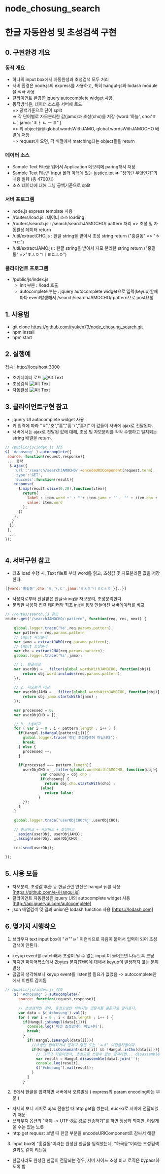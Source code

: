 # node_chosung_search
# 한글 자동완성 및 초성검색 구현

## 0. 구현환경 개요
### 동작 개요
- 하나의 input box에서 자동완성과 초성검색 모두 처리
- 서버 환경은 node.js의 express를 사용하고, 특히 hangul-js와 lodash module을 적극 사용
- 클라이언트 환경은 jquery autocomplete widget 사용
- 동작방식은, 데이터 소스를 서버에 로드  
=> 공백기준으로 단어 split  
=> 각 단어별로 자모분리한 값(jamo)과 초성(cho)을 저장 {word:'하늘', cho:'ㅎㄴ', jamo: 'ㅎㅏ ㄴ ㅡ ㄹ''}  
=> 위 object들을 global.wordsWithJAMO, global.wordsWithJAMOCHO 배열에 저장  
=> request가 오면, 각 배열에서 matching되는 object들을 return

### 데이터 소스
- Sample Text File을 읽어서 Application 메모리에 paring해서 저장 
- Sample Text File은 input 폴더 아래에 있는 justice.txt => "정의란 무엇인가"의 내용 발췌 (총 4700자)
- 소스 데이터에 대해 그냥 공백기준으로 split 

### 서버 프로그램
- node.js express template 사용
- /routers/load.js : 데이터 소스 loading
- /routers/search.js : /search/searchJAMOCHO/:pattern 처리 => 초성 및 자동완성 데이터 return
- /util/extractCHO.js : 한글 string을 받아서 초성 string return ("홍길동" => "ㅎㄱㄷ")
- /util/extractJAMO.js : 한글 string을 받아서 자모 분리한 string return ("홍길동" =>"ㅎㅗㅇㄱㅣㄹㄷㅗㅇ")

### 클라이언트 프로그램
- /public/js/index.js
  * init 부분 : /load 호출
  * autocomplete 부분 : jquery autocomplete widget으로 입력(keyup)할때 마다 event발생해서 /search/searchJAMOCHO/:pattern으로 post요청

## 1. 사용법
- git clone https://github.com/ryuken73/node_chosung_search.git
- npm install
- npm start 


## 2. 실행예
 접속 : http://localhost:3000
- 초기데이터 로드
![Alt Text](https://github.com/ryuken73/node_chosung_search/raw/master/node_hangul/image/init.jpg)
- 초성검색
![Alt Text](https://github.com/ryuken73/node_chosung_search/raw/master/node_hangul/image/chosung_search.jpg)
- 자동완성
![Alt Text](https://github.com/ryuken73/node_chosung_search/raw/master/node_hangul/image/autocomplete.jpg)

## 3. 클라이언트구현 참고
- jquery UI autocomplete widget 사용
- 키 입력에 따라 "ㅎ","호","홍","홍ㄱ","홍기" 이 값들이 서버에 ajax로 전달된다.
- 서버에서는 ajax로 전달된 값에 대해, 초성 및 자모분리를 각각 수행하고 일치되는 string 배열을 return.

```js
// /public/js/index.js 참조
$( '#chosung' ).autocomplete({
 source: function(request,response){
 ... 중략		
  $.ajax({
	'url':'/search/searchJAMOCHO/'+encodeURIComponent(request.term),
	'type':'GET',
	'success':function(result){
	response(
	  $.map(result.slice(0,20),function(item){
	    return{
		  label : item.word +' : "'+ item.jamo + '" : "' + item.cho + '"',
		  value: item.word
		};							
	  })
	);				
   }
  });
 },
  ...
});	
	
```

## 4. 서버구현 참고
- 최초 load 수행 시, Text file로 부터 word를 읽고, 초성값 및 자모분리된 값을 저장한다.
```js
[{word:'홍길동',cho:'ㅎ,ㄱ,ㄷ',jamo:'ㅎㅗㅇㄱㅣㄹㄷㅗㅇ'}{..}]
```
- 사용자로부터 전달받은 한글string을 자모분리, 초성분리한다.
- 분리한 사용자 입력 데이터와 최초 init을 통해 만들어진 서버데이터를 비교 
```js
// /routes/search.js 참조
router.get('/searchJAMOCHO/:pattern', function(req, res, next) {
	
	global.logger.trace('%s',req.params.pattern);
	var pattern = req.params.pattern
	// input 자모분리
	var jamo = extractJAMO(req.params.pattern);
	// input 초성분리
	var cho = extractCHO(req.params.pattern);
	global.logger.trace('%s',jamo);

    // 1. 한글비교
	var userObj = _.filter(global.wordsWithJAMOCHO, function(obj){
		return obj.word.includes(req.params.pattern); 
	});
	
	// 2. 자모분리 비교
	var userObjJAMO = _.filter(global.wordsWithJAMOCHO, function(obj){
		return obj.jamo.startsWith(jamo) ;
	});
	
	var processed = 0;
	var userObjCHO = [];

    // 3. 초성비교
	for ( var i = 0 ; i < pattern.length ; i++ ) {
	  if(Hangul.isHangul(pattern[i])){
	    global.logger.trace('이건 초성검색이 아닙니다');
		break;
	  } else {
		processed ++;
	  }			
			
	  if(processed === pattern.length){
	    userObjCHO = _.filter(global.wordsWithJAMOCHO, function(obj){
		  	    var chosung = obj.cho ;
			    if(chosung)	{
				  return obj.cho.startsWith(cho) ;
			    }else{
				  return false;
			   }
		});
	  }
	}	
	
	global.logger.trace('userObjCHO:%j',userObjCHO);
	
	// 한글비교 + 자모비교 + 초성비교
	_.assign(userObj, userObjJAMO);
	_.assign(userObj, userObjCHO);
	
	res.send(userObj);
	
}); 
```
  
## 5. 사용 모듈
- 자모분리, 초성값 추출 등 한글관련 연산은 hangul-js를 사용 [https://github.com/e-/Hangul.js]
- 클라이언트 자동완성은 jquery UI의 autocomplete widget 사용 [http://api.jqueryui.com/autocomplete]
- json 배열검색 및 결과 union은 lodash function 사용 [https://lodash.com]

## 6. 몇가지 시행착오
1) 브라우져 text input box에 "ㄺ""ㅄ" 이런식으로 자음이 붙어서 입력이 되어 초성검색이 안된다.
- keyup event를 catch해서 초성이 될 수 없는 input 이 들어오면 나누도록 코딩
- 하지만 파이어폭스에서 2bytes 문자(한글)에 대해서 keyup이 발생하지 않는 문제 발생
- 곰곰히 생각해보니 keyup event를 listen할 필요가 없었음 -> autocomplete안에서 이벤트 감지됨
```js
// /public/js/index.js 참조
	$( '#chosung' ).autocomplete({
	  source: function(request,response){
			
	  // 초성검색인 경우, 종성으로만 허락되는 겹문자를 홑문자로 잘라준다.
	  var data = $('#chosung').val(); 
	  for ( var i = 0 ; i < data.length ; i++ ) {
	    if(Hangul.isHangul(data[i])){
		  console.log('이건 초성검색이 아닙니다');
		  break;
		}
		  if(!Hangul.isHangul(data[i])){
		    //초성만 입력되거나 문자가 영문 또는 'ㅗㅒ' 이런글자들이다.
			if(Hangul.isConsonant(data[i]) && !Hangul.isCho(data[i])){
			  // 그리고 자음이면서, 초성으로 쓰일수 없는 글자라면... disassemble한다.
			  var result = Hangul.disassemble(data).join('');
			  console.log(result);	
			  $('#chosung').val(result);
			}
		  }
		}

```

2) IE에서 한글을 입력하면 서버에서 오류발생 ( express의 param encoding하는 부분 )
- 자세히 보니 서버로 ajax 전송할 때 http get을 썼는데, euc-kr로 서버에 전달되었기 때문
- 브라우져 옵션의 "국제 -> UTF-8로 경로 전송하기"를 하면 정상화 되지만, 이렇게 쓸 수는 없는 노릇
- http get request 보낼 때 한글 부분을 encodeURIComponent로 감싸서 해결

3) input box에 "홍길동"이라는 완성된 한글을 입력했는데, "하국동"이라는 초성검색결과도 같이 리턴됨
- 한글자라도 완성된 한글이 전달되는 경우, 서버 사이드 초성 비교 로직은  bypass하도록 함
